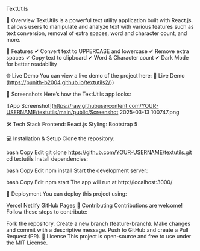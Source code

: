 TextUtils

📌 Overview
TextUtils is a powerful text utility application built with React.js. It allows users to manipulate and analyze text with various features such as text conversion, removal of extra spaces, word and character count, and more.

🚀 Features
✔ Convert text to UPPERCASE and lowercase
✔ Remove extra spaces
✔ Copy text to clipboard
✔ Word & Character count
✔ Dark Mode for better readability

🌐 Live Demo
You can view a live demo of the project here:
🔗 Live Demo (https://punith-b2004.github.io/textutils2/))

📸 Screenshots
Here’s how the TextUtils app looks:

![App Screenshot](https://raw.githubusercontent.com/YOUR-USERNAME/textutils/main/public/Screenshot 2025-03-13 100747.png

🛠 Tech Stack
Frontend: React.js
Styling: Bootstrap 5

💻 Installation & Setup
Clone the repository:

bash
Copy
Edit
git clone https://github.com/YOUR-USERNAME/textutils.git
cd textutils
Install dependencies:

bash
Copy
Edit
npm install
Start the development server:

bash
Copy
Edit
npm start
The app will run at http://localhost:3000/

🚀 Deployment
You can deploy this project using:

Vercel
Netlify
GitHub Pages
📢 Contributing
Contributions are welcome! Follow these steps to contribute:

Fork the repository.
Create a new branch (feature-branch).
Make changes and commit with a descriptive message.
Push to GitHub and create a Pull Request (PR).
📜 License
This project is open-source and free to use under the MIT License.

